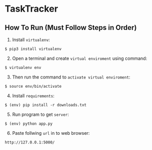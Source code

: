 # TaskTracker

## How To Run (Must Follow Steps in Order)
1. Install `virtualenv`:
```
$ pip3 install virtualenv
```

2. Open a terminal and create `virtual enviroment` using command:
```
$ virtualenv env
```

3. Then run the command to `activate virtual enviroment`:
```
$ source env/bin/activate
```

4. Install `requirements`:
```
$ (env) pip install -r downloads.txt
```

5. Run program to get `server`:
```
$ (env) python app.py
```
6. Paste follwing `url` in to web browser:
```
http://127.0.0.1:5000/
```